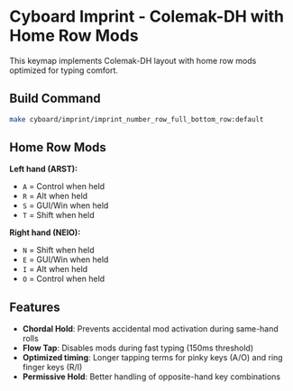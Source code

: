 # Cyboard Imprint - Colemak-DH with Home Row Mods

This keymap implements Colemak-DH layout with home row mods optimized for typing comfort.

## Build Command

```bash
make cyboard/imprint/imprint_number_row_full_bottom_row:default
```

## Home Row Mods

**Left hand (ARST):**
- `A` = Control when held
- `R` = Alt when held  
- `S` = GUI/Win when held
- `T` = Shift when held

**Right hand (NEIO):**
- `N` = Shift when held
- `E` = GUI/Win when held
- `I` = Alt when held
- `O` = Control when held

## Features

- **Chordal Hold**: Prevents accidental mod activation during same-hand rolls
- **Flow Tap**: Disables mods during fast typing (150ms threshold)
- **Optimized timing**: Longer tapping terms for pinky keys (A/O) and ring finger keys (R/I)
- **Permissive Hold**: Better handling of opposite-hand key combinations